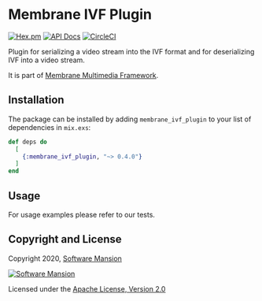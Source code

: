 # Membrane IVF Plugin

[![Hex.pm](https://img.shields.io/hexpm/v/membrane_ivf_plugin.svg)](https://hex.pm/packages/membrane_ivf_plugin)
[![API Docs](https://img.shields.io/badge/api-docs-yellow.svg?style=flat)](https://hexdocs.pm/membrane_ivf_plugin/)
[![CircleCI](https://circleci.com/gh/membraneframework/membrane_ivf_plugin.svg?style=svg)](https://circleci.com/gh/membraneframework/membrane_ivf_plugin)

Plugin for serializing a video stream into the IVF format and for deserializing IVF into a video stream.

It is part of [Membrane Multimedia Framework](https://membraneframework.org).

## Installation

The package can be installed by adding `membrane_ivf_plugin` to your list of dependencies in `mix.exs`:

```elixir
def deps do
  [
    {:membrane_ivf_plugin, "~> 0.4.0"}
  ]
end
```

## Usage

For usage examples please refer to our tests.

## Copyright and License

Copyright 2020, [Software Mansion](https://swmansion.com/?utm_source=git&utm_medium=readme&utm_campaign=membrane_template_plugin)

[![Software Mansion](https://logo.swmansion.com/logo?color=white&variant=desktop&width=200&tag=membrane-github)](https://swmansion.com/?utm_source=git&utm_medium=readme&utm_campaign=membrane_ivf_plugin)

Licensed under the [Apache License, Version 2.0](LICENSE)
